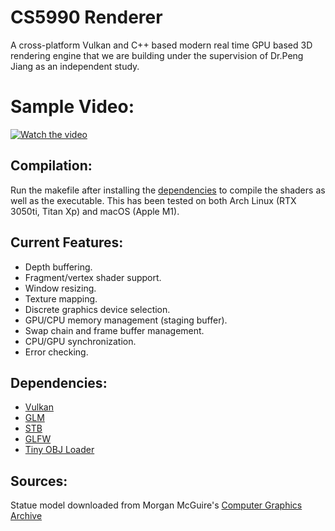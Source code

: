 # CS5990 Renderer
A cross-platform Vulkan and C++ based modern real time GPU based 3D rendering engine that we are building under the supervision of Dr.Peng Jiang as an independent study.

# Sample Video:
[![Watch the video](https://img.youtube.com/vi/OC2P10T2mi0/hqdefault.jpg)](https://www.youtube.com/watch?v=OC2P10T2mi0)

## Compilation:
Run the makefile after installing the [dependencies](#dependencies) to compile the shaders as well as the executable. This has been tested on both Arch Linux (RTX 3050ti, Titan Xp) and macOS (Apple M1).

## Current Features:
- Depth buffering.
- Fragment/vertex shader support.
- Window resizing.
- Texture mapping.
- Discrete graphics device selection.
- GPU/CPU memory management (staging buffer).
- Swap chain and frame buffer management.
- CPU/GPU synchronization.
- Error checking.

## Dependencies:
- [Vulkan](https://www.vulkan.org)
- [GLM](https://github.com/g-truc/glm)
- [STB](https://github.com/nothings/stb)
- [GLFW](https://www.glfw.org)
- [Tiny OBJ Loader](https://github.com/tinyobjloader/tinyobjloader)

## Sources:
Statue model downloaded from Morgan McGuire's [Computer Graphics Archive](https://casual-effects.com/data)

